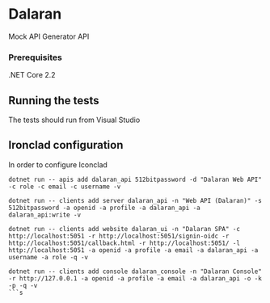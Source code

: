 # Dalaran

Mock API Generator API

### Prerequisites

.NET Core 2.2

## Running the tests

The tests should run from Visual Studio

## Ironclad configuration

In order to configure Iconclad

```
dotnet run -- apis add dalaran_api 512bitpassword -d "Dalaran Web API" -c role -c email -c username -v

dotnet run -- clients add server dalaran_api -n "Web API (Dalaran)" -s 512bitpassword -a openid -a profile -a dalaran_api -a dalaran_api:write -v

dotnet run -- clients add website dalaran_ui -n "Dalaran SPA" -c http://localhost:5051 -r http://localhost:5051/signin-oidc -r http://localhost:5051/callback.html -r http://localhost:5051/ -l http://localhost:5051 -a openid -a profile -a email -a dalaran_api -a username -a role -q -v

dotnet run -- clients add console dalaran_console -n "Dalaran Console" -r http://127.0.0.1 -a openid -a profile -a email -a dalaran_api -o -k  -p -q -v
```s